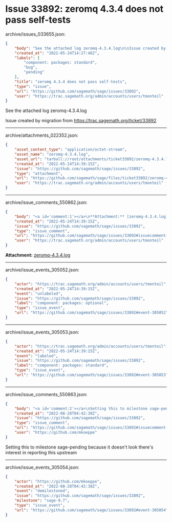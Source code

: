 # Issue 33892: zeromq 4.3.4 does not pass self-tests

archive/issues_033655.json:
```json
{
    "body": "See the attached log zeromq-4.3.4.log\n\nIssue created by migration from https://trac.sagemath.org/ticket/33892\n\n",
    "created_at": "2022-05-24T14:27:46Z",
    "labels": [
        "component: packages: standard",
        "bug",
        "pending"
    ],
    "title": "zeromq 4.3.4 does not pass self-tests",
    "type": "issue",
    "url": "https://github.com/sagemath/sage/issues/33892",
    "user": "https://trac.sagemath.org/admin/accounts/users/tmonteil"
}
```
See the attached log zeromq-4.3.4.log

Issue created by migration from https://trac.sagemath.org/ticket/33892





---

archive/attachments_022352.json:
```json
{
    "asset_content_type": "application/octet-stream",
    "asset_name": "zeromq-4.3.4.log",
    "asset_url": "tarball://root/attachments/ticket33892/zeromq-4.3.4.log",
    "created_at": "2022-05-24T14:39:15Z",
    "issue": "https://github.com/sagemath/sage/issues/33892",
    "type": "attachment",
    "url": "https://github.com/sagemath/sage/files/ticket33892/zeromq-4.3.4.log",
    "user": "https://trac.sagemath.org/admin/accounts/users/tmonteil"
}
```



---

archive/issue_comments_550862.json:
```json
{
    "body": "<a id='comment:1'></a>\n**Attachment:** [zeromq-4.3.4.log](https://github.com/sagemath/sage/files/ticket33892/zeromq-4.3.4.log)",
    "created_at": "2022-05-24T14:39:15Z",
    "issue": "https://github.com/sagemath/sage/issues/33892",
    "type": "issue_comment",
    "url": "https://github.com/sagemath/sage/issues/33892#issuecomment-550862",
    "user": "https://trac.sagemath.org/admin/accounts/users/tmonteil"
}
```

<a id='comment:1'></a>
**Attachment:** [zeromq-4.3.4.log](https://github.com/sagemath/sage/files/ticket33892/zeromq-4.3.4.log)



---

archive/issue_events_305052.json:
```json
{
    "actor": "https://trac.sagemath.org/admin/accounts/users/tmonteil",
    "created_at": "2022-05-24T14:39:15Z",
    "event": "unlabeled",
    "issue": "https://github.com/sagemath/sage/issues/33892",
    "label": "component: packages: optional",
    "type": "issue_event",
    "url": "https://github.com/sagemath/sage/issues/33892#event-305052"
}
```



---

archive/issue_events_305053.json:
```json
{
    "actor": "https://trac.sagemath.org/admin/accounts/users/tmonteil",
    "created_at": "2022-05-24T14:39:15Z",
    "event": "labeled",
    "issue": "https://github.com/sagemath/sage/issues/33892",
    "label": "component: packages: standard",
    "type": "issue_event",
    "url": "https://github.com/sagemath/sage/issues/33892#event-305053"
}
```



---

archive/issue_comments_550863.json:
```json
{
    "body": "<a id='comment:2'></a>\nSetting this to milestone sage-pending because it doesn't look there's interest in reporting this upstream",
    "created_at": "2022-08-28T04:42:38Z",
    "issue": "https://github.com/sagemath/sage/issues/33892",
    "type": "issue_comment",
    "url": "https://github.com/sagemath/sage/issues/33892#issuecomment-550863",
    "user": "https://github.com/mkoeppe"
}
```

<a id='comment:2'></a>
Setting this to milestone sage-pending because it doesn't look there's interest in reporting this upstream



---

archive/issue_events_305054.json:
```json
{
    "actor": "https://github.com/mkoeppe",
    "created_at": "2022-08-28T04:42:38Z",
    "event": "demilestoned",
    "issue": "https://github.com/sagemath/sage/issues/33892",
    "milestone": "sage-9.7",
    "type": "issue_event",
    "url": "https://github.com/sagemath/sage/issues/33892#event-305054"
}
```
